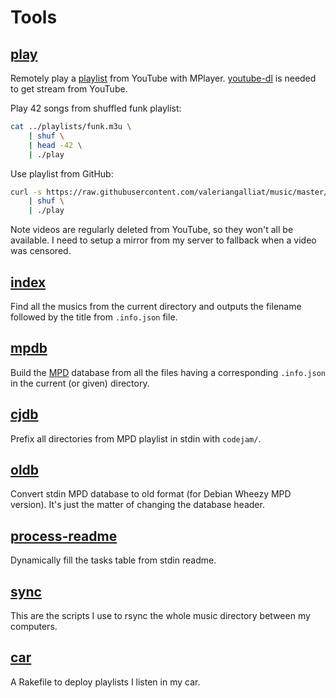 Tools
=====

[play](play)
------------

Remotely play a [playlist](../playlists) from YouTube with MPlayer.
[youtube-dl] is needed to get stream from YouTube.

[youtube-dl]: https://github.com/rg3/youtube-dl/

Play 42 songs from shuffled funk playlist:

```sh
cat ../playlists/funk.m3u \
    | shuf \
    | head -42 \
    | ./play
```

Use playlist from GitHub:

```sh
curl -s https://raw.githubusercontent.com/valeriangalliat/music/master/playlists/funk.m3u \
    | shuf \
    | ./play
```

Note videos are regularly deleted from YouTube, so they won't all be
available. I need to setup a mirror from my server to fallback when
a video was censored.

[index](index)
--------------

Find all the musics from the current directory and outputs the filename
followed by the title from `.info.json` file.

[mpdb](mpdb)
------------

Build the [MPD] database from all the files having a corresponding
`.info.json` in the current (or given) directory.

[MPD]: http://www.musicpd.org/

[cjdb](cjdb)
------------

Prefix all directories from MPD playlist in stdin with `codejam/`.

[oldb](oldb)
------------

Convert stdin MPD database to old format (for Debian Wheezy MPD
version). It's just the matter of changing the database header.

[process-readme](process-readme)
--------------------------------

Dynamically fill the tasks table from stdin readme.

[sync](sync)
------------

This are the scripts I use to rsync the whole music directory between
my computers.

[car](car)
----------

A Rakefile to deploy playlists I listen in my car.
